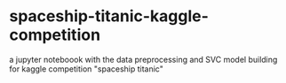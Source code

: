 # spaceship-titanic-kaggle-competition
a jupyter noteboook with the data preprocessing and SVC model building for kaggle competition "spaceship titanic"
